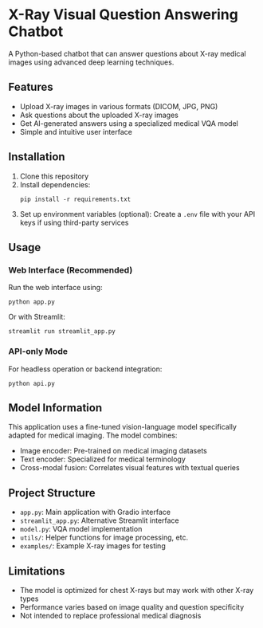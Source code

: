 # X-Ray Visual Question Answering Chatbot

A Python-based chatbot that can answer questions about X-ray medical images using advanced deep learning techniques.

## Features

- Upload X-ray images in various formats (DICOM, JPG, PNG)
- Ask questions about the uploaded X-ray images
- Get AI-generated answers using a specialized medical VQA model
- Simple and intuitive user interface

## Installation

1. Clone this repository
2. Install dependencies:
   ```
   pip install -r requirements.txt
   ```
3. Set up environment variables (optional):
   Create a `.env` file with your API keys if using third-party services

## Usage

### Web Interface (Recommended)

Run the web interface using:

```
python app.py
```

Or with Streamlit:

```
streamlit run streamlit_app.py
```

### API-only Mode

For headless operation or backend integration:

```
python api.py
```

## Model Information

This application uses a fine-tuned vision-language model specifically adapted for medical imaging. The model combines:

- Image encoder: Pre-trained on medical imaging datasets
- Text encoder: Specialized for medical terminology
- Cross-modal fusion: Correlates visual features with textual queries

## Project Structure

- `app.py`: Main application with Gradio interface
- `streamlit_app.py`: Alternative Streamlit interface
- `model.py`: VQA model implementation
- `utils/`: Helper functions for image processing, etc.
- `examples/`: Example X-ray images for testing

## Limitations

- The model is optimized for chest X-rays but may work with other X-ray types
- Performance varies based on image quality and question specificity
- Not intended to replace professional medical diagnosis 